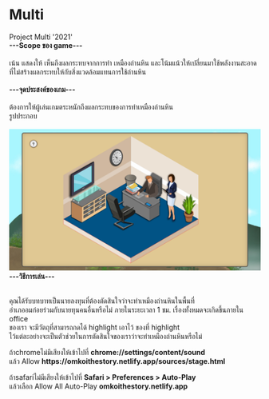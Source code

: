 # Multi
Project Multi '2021'<br>
<b>---Scope ของ game---</b><br><br>
เน้น แสดงให้ เห็นถึงผลกระทบจากการทํา เหมืองถ่านหิน และโน้มแน้วให้เปลี่ยนมาใช้พลังงานสะอาด<br>ที่ไม่สร้างผลกระทบให้กับสิ่งแวดล้อมแทนการใช้ถ่านหิน<br><br>
<b>---จุดประสงค์ของเกม---</b><br><br>
ต้องการให้ผู้เล่นเกมตระหนักถึงผลกระทบของการทําเหมืองถ่านหิน<br>
รูปประกอบ<br><br>
<img src='/git/screen1.png'>
<b>---วิธีการเล่น---</b><br><br>
<p>คุณได้รับบทบาทเป็นนายลงทุนที่ต้องตัดสินใจว่าจะทำเหมืองถ่านหินในพื้นที่<br>
อำเภออมก๋อยร่วมกับนายทุนคนอื่นหรือไม่ ภายในระยะเวลา 1 ชม. เรื่องทั้งหมดจะเกิดขึ้นภายใน office<br>
ของเรา จะมีวัตถุที่สามารถกดได้ highlight เอาไว้ ของที่ highlight<br>
ไว้แต่ละอย่างจะเป็นตัวช่วยในการตัดสินใจของเราว่าจะทำเหมืองถ่านหินหรือไม่<br>
</p>
<p>
ถ้าchromeไม่มีเสียงให้เข้าไปที่ <b>chrome://settings/content/sound</b><br>แล้ว Allow <b>https://omkoithestory.netlify.app/sources/stage.html</b><br>
</p>
<p>
ถ้าsafariไม่มีเสียงให้เข้าไปที่ <b>Safari > Preferences > Auto-Play</b><br>แล้วเลือก Allow All Auto-Play <b>omkoithestory.netlify.app</b><br>
</p>
